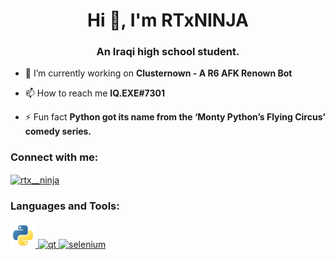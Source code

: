 <h1 align="center">Hi 👋, I'm RTxNINJA</h1>
<h3 align="center">An Iraqi high school student.</h3>

- 🔭 I’m currently working on **Clusternown - A R6 AFK Renown Bot**

- 📫 How to reach me **IQ.EXE#7301**

- ⚡ Fun fact **Python got its name from the ‘Monty Python’s Flying Circus’ comedy series.**

<h3 align="left">Connect with me:</h3>
<p align="left">
<a href="https://instagram.com/rtx__ninja" target="blank"><img align="center" src="https://raw.githubusercontent.com/rahuldkjain/github-profile-readme-generator/master/src/images/icons/Social/instagram.svg" alt="rtx__ninja" height="30" width="40" /></a>
</p>

<h3 align="left">Languages and Tools:</h3>
<p align="left"> <a href="https://www.python.org" target="_blank" rel="noreferrer"> <img src="https://raw.githubusercontent.com/devicons/devicon/master/icons/python/python-original.svg" alt="python" width="40" height="40"/> </a> <a href="https://www.qt.io/" target="_blank" rel="noreferrer"> <img src="https://upload.wikimedia.org/wikipedia/commons/0/0b/Qt_logo_2016.svg" alt="qt" width="40" height="40"/> </a> <a href="https://www.selenium.dev" target="_blank" rel="noreferrer"> <img src="https://raw.githubusercontent.com/detain/svg-logos/780f25886640cef088af994181646db2f6b1a3f8/svg/selenium-logo.svg" alt="selenium" width="40" height="40"/> </a> </p>

